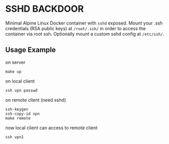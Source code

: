 # SSHD BACKDOOR

Minimal Alpine Linux Docker container with `sshd` exposed.
Mount your .ssh credentials (RSA public keys) at `/root/.ssh/` in order to access the container via root ssh.
Optionally mount a custom sshd config at `/etc/ssh/`.

## Usage Example

on server
```
make up
````
on local client
```
ssh vpn passwd
````
on remote client (need sshd)
```
ssh-keygen
ssh-copy-id vpn
make remote
````
now local client can access to remote client 
```
ssh vpn1
````
